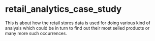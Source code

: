 # retail_analytics_case_study
This is about how the retail stores data is used for doing various kind of analysis which could be in turn to find out their most selled products or many more such occurrences.
